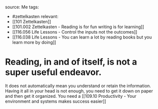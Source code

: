 source: Me
tags:
- #zettelkasten 
relevant:
- [[101 Zettelkasten]]
- [[101.002 Zettelkasten - Reading is for fun writing is for learning]]
- [[116.056 Life Lessons - Control the inputs not the outcomes]]
- [[116.038 Life Lessons - You can learn a lot by reading books but you learn more by doing]]

# Reading, in and of itself, is not a super useful endeavor. 

It does not automatically mean you understand or retain the information. Having it all in your head is not enough, you need to get it down on paper and then get it organized. You need a [[109.10 Productivity - Your environment and systems makes success easier]]
